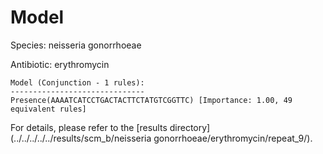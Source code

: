 
# Model

Species: neisseria gonorrhoeae

Antibiotic: erythromycin

```
Model (Conjunction - 1 rules):
------------------------------
Presence(AAAATCATCCTGACTACTTCTATGTCGGTTC) [Importance: 1.00, 49 equivalent rules]

```

For details, please refer to the [results directory](../../../../../results/scm_b/neisseria gonorrhoeae/erythromycin/repeat_9/).

